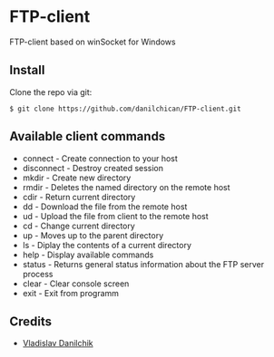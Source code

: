 # FTP-client
FTP-client based on winSocket for Windows

## Install
Clone the repo via git:
```
$ git clone https://github.com/danilchican/FTP-client.git
```

## Available client commands
* connect - Create connection to your host
* disconnect - Destroy created session
* mkdir - Create new directory
* rmdir - Deletes the named directory on the remote host
* cdir - Return current directory
* dd - Download the file from the remote host
* ud - Upload the file from client to the remote host
* cd - Change current directory
* up - Moves up to the parent directory
* ls - Diplay the contents of a current directory
* help - Display available commands
* status - Returns general status information about the FTP server process
* clear - Clear console screen
* exit - Exit from programm

## Credits
* [Vladislav Danilchik](https://github.com/danilchican)
